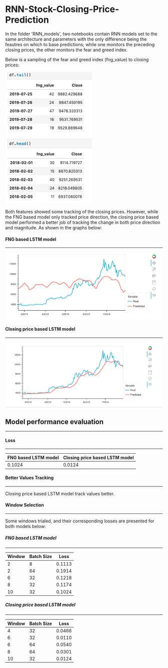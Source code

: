 # RNN-Stock-Closing-Price-Prediction

In the folder 'RNN_models', two notebooks contain RNN models set to the same architecture and parameters with the only difference being the feautres on which to base predictions; while one monitors the preceding closing prices, the other monitors the fear and greed index.

Below is a sampling of the fear and greed index (fng_value) to closing prices:

![](https://github.com/Femi-0/RNN-Stock-Closing-Price-Prediction/blob/main/Resources/Screen%20Shot%202022-06-06%20at%2011.07.43%20AM.png)

Both features showed some tracking of the closing prices. However, while the FNG based model only tracked price direction, the closing price based model performed a better job of tracking the change in both price direction and magnitude. As shown in the graphs below:

#### FNG based LSTM model
---
![](https://github.com/Femi-0/RNN-Stock-Closing-Price-Prediction/blob/main/Resources/Screen%20Shot%202022-06-06%20at%2011.36.24%20AM.png)

#### Closing price based LSTM model
---
![](https://github.com/Femi-0/RNN-Stock-Closing-Price-Prediction/blob/main/Resources/Screen%20Shot%202022-06-06%20at%2011.08.50%20AM.png)

## Model performance evaluation
---

#### Loss
---
FNG based LSTM model | Closing price based LSTM model
---|---
0.1024 | 0.0124

#### Better Values Tracking
---
Closing price based LSTM model track values better.

#### Window Selection
---

Some windows trialed, and their corresponding losses are presented for both models below:

##### FNG based LSTM model
---
Window | Batch Size | Loss
---|---|---
2|8|0.1113
2|64|0.1914
6|32|0.1218
8|32|0.1174
10|32|0.1024


##### Closing price based LSTM model
---
Window | Batch Size | Loss
---|---|---
4|32|0.0466
6|32|0.0110
6|64|0.0540
8|64|0.0301
10|32|0.0124

